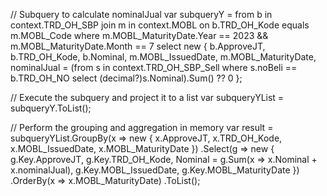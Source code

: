 // Subquery to calculate nominalJual
var subqueryY = from b in context.TRD_OH_SBP
                join m in context.MOBL on b.TRD_OH_Kode equals m.MOBL_Code
                where m.MOBL_MaturityDate.Year == 2023 && m.MOBL_MaturityDate.Month == 7
                select new
                {
                    b.ApproveJT,
                    b.TRD_OH_Kode,
                    b.Nominal,
                    m.MOBL_IssuedDate,
                    m.MOBL_MaturityDate,
                    nominalJual = (from s in context.TRD_OH_SBP_Sell
                                   where s.noBeli == b.TRD_OH_NO
                                   select (decimal?)s.Nominal).Sum() ?? 0
                };

// Execute the subquery and project it to a list
var subqueryYList = subqueryY.ToList();

// Perform the grouping and aggregation in memory
var result = subqueryYList.GroupBy(x => new
               {
                   x.ApproveJT,
                   x.TRD_OH_Kode,
                   x.MOBL_IssuedDate,
                   x.MOBL_MaturityDate
               })
               .Select(g => new
               {
                   g.Key.ApproveJT,
                   g.Key.TRD_OH_Kode,
                   Nominal = g.Sum(x => x.Nominal + x.nominalJual),
                   g.Key.MOBL_IssuedDate,
                   g.Key.MOBL_MaturityDate
               })
               .OrderBy(x => x.MOBL_MaturityDate)
               .ToList();
